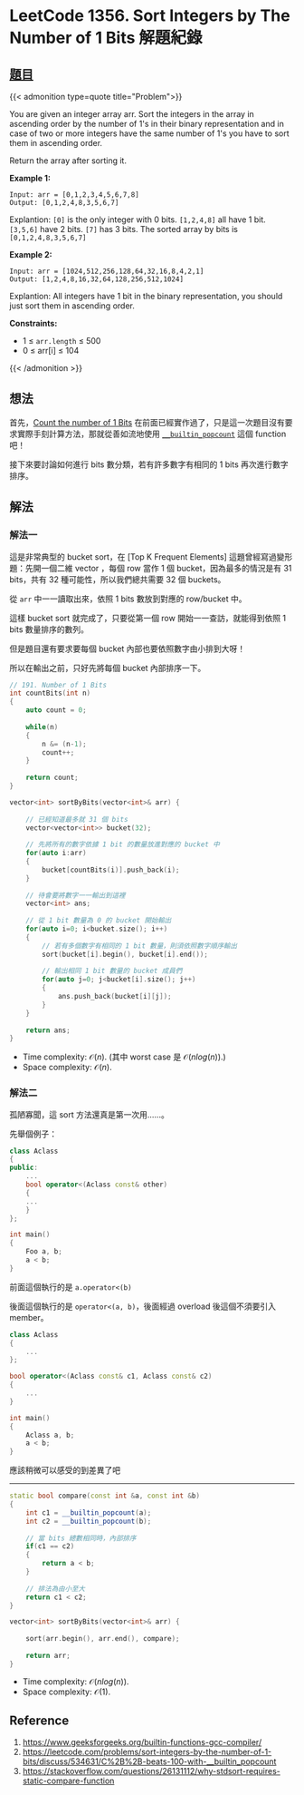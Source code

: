 # LeetCode 1356. Sort Integers by The Number of 1 Bits 解題紀錄



## [題目](https://leetcode.com/problems/sort-integers-by-the-number-of-1-bits/)


{{< admonition type=quote title="Problem">}}

You are given an integer array arr. Sort the integers in the array in ascending order by the number of 1's in their binary representation and in case of two or more integers have the same number of 1's you have to sort them in ascending order.

Return the array after sorting it.

 

**Example 1:**

```
Input: arr = [0,1,2,3,4,5,6,7,8]
Output: [0,1,2,4,8,3,5,6,7]
```
Explantion: `[0]` is the only integer with 0 bits.
`[1,2,4,8]` all have 1 bit.
`[3,5,6]` have 2 bits.
`[7]` has 3 bits.
The sorted array by bits is `[0,1,2,4,8,3,5,6,7]`

**Example 2:**

```
Input: arr = [1024,512,256,128,64,32,16,8,4,2,1]
Output: [1,2,4,8,16,32,64,128,256,512,1024]
```
Explantion: All integers have 1 bit in the binary representation, you should just sort them in ascending order.
 

**Constraints:**

- 1 $\leq$ `arr.length` $\leq$ 500
- 0 $\leq$ arr[i] $\leq$ 104

{{< /admonition >}}


## 想法

首先，[Count the number of 1 Bits](https://eyzim.github.io/posts/leetcode/leetcode_191_number_of_1_bits/) 在前面已經實作過了，只是這一次題目沒有要求實際手刻計算方法，那就從善如流地使用 [`__builtin_popcount`](https://www.geeksforgeeks.org/builtin-functions-gcc-compiler/) 這個 function 吧！

接下來要討論如何進行 bits 數分類，若有許多數字有相同的 1 bits 再次進行數字排序。

## 解法


### 解法一

這是非常典型的 bucket sort，在 [Top K Frequent Elements] 這題曾經寫過變形題：先開一個二維 vector ，每個 row 當作 1 個 bucket，因為最多的情況是有 31 bits，共有 32 種可能性，所以我們總共需要 32 個 buckets。

從 `arr` 中一一讀取出來，依照 1 bits 數放到對應的 row/bucket 中。

這樣 bucket sort 就完成了，只要從第一個 row 開始一一查訪，就能得到依照 1 bits 數量排序的數列。

但是題目還有要求要每個 bucket 內部也要依照數字由小排到大呀！

所以在輸出之前，只好先將每個 bucket 內部排序一下。

```cpp
// 191. Number of 1 Bits
int countBits(int n)
{
    auto count = 0;
    
    while(n)
    {
        n &= (n-1);
        count++;
    }
    
    return count;
}

vector<int> sortByBits(vector<int>& arr) {
    
    // 已經知道最多就 31 個 bits
    vector<vector<int>> bucket(32);
    
    // 先將所有的數字依據 1 bit 的數量放進對應的 bucket 中
    for(auto i:arr)
    {            
        bucket[countBits(i)].push_back(i);
    }
    
    // 待會要將數字一一輸出到這裡
    vector<int> ans;
    
    // 從 1 bit 數量為 0 的 bucket 開始輸出
    for(auto i=0; i<bucket.size(); i++)
    {
        // 若有多個數字有相同的 1 bit 數量，則須依照數字順序輸出
        sort(bucket[i].begin(), bucket[i].end());
        
        // 輸出相同 1 bit 數量的 bucket 成員們
        for(auto j=0; j<bucket[i].size(); j++)
        {
            ans.push_back(bucket[i][j]);
        }
    }
    
    return ans;
}
```

- Time complexity:  $\mathcal{O}(n)$.  (其中 worst case 是 $\mathcal{O}(nlog(n))$.)
- Space complexity:  $\mathcal{O}(n)$.

### 解法二


孤陋寡聞，這 sort 方法還真是第一次用......。

先舉個例子：

```cpp
class Aclass
{
public:
    ...
    bool operator<(Aclass const& other)
    {
    ...
    }
};

int main()
{
    Foo a, b;
    a < b;
}
```
前面這個執行的是 `a.operator<(b)`

後面這個執行的是 `operator<(a, b)`，後面經過 overload 後這個不須要引入 member。

```cpp
class Aclass
{
    ...
};

bool operator<(Aclass const& c1, Aclass const& c2) 
{
    ...
}

int main()
{
    Aclass a, b;
    a < b;
}
```

應該稍微可以感受的到差異了吧

---


```cpp
static bool compare(const int &a, const int &b)
{
    int c1 = __builtin_popcount(a);
    int c2 = __builtin_popcount(b);
    
    // 當 bits 總數相同時，內部排序
    if(c1 == c2)
    {
        return a < b;
    }
    
    // 排法為由小至大
    return c1 < c2;
}

vector<int> sortByBits(vector<int>& arr) {
    
    sort(arr.begin(), arr.end(), compare);
    
    return arr;
}
```


- Time complexity:  $\mathcal{O}(nlog(n))$.
- Space complexity:  $\mathcal{O}(1)$.



## Reference
1. https://www.geeksforgeeks.org/builtin-functions-gcc-compiler/
2. https://leetcode.com/problems/sort-integers-by-the-number-of-1-bits/discuss/534631/C%2B%2B-beats-100-with-__builtin_popcount
3. https://stackoverflow.com/questions/26131112/why-stdsort-requires-static-compare-function
